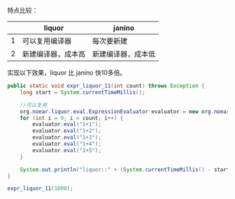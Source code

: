 
特点比较：

|   | liquor    | janino    |
|---|-----------|-----------|
| 1 | 可以复用编译器   | 每次要新建     | 
| 2 | 新建编译器，成本高 | 新建编译器，成本低 |

实现以下效果，liquor 比 janino 快10多倍。

```java
public static void expr_liquor_11(int count) throws Exception {
    long start = System.currentTimeMillis();

    //可以复用
    org.noear.liquor.eval.ExpressionEvaluator evaluator = new org.noear.liquor.eval.ExpressionEvaluator();
    for (int i = 0; i < count; i++) {
        evaluator.eval("1+1");
        evaluator.eval("1+2");
        evaluator.eval("1+3");
        evaluator.eval("1+4");
        evaluator.eval("1+5");
    }

    System.out.println("liquor::" + (System.currentTimeMillis() - start));
}

expr_liquor_11(1000);
```